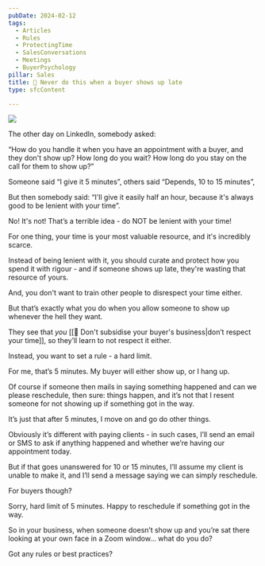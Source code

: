 ```yaml
---
pubDate: 2024-02-12
tags:
  - Articles
  - Rules
  - ProtectingTime
  - SalesConversations
  - Meetings
  - BuyerPsychology
pillar: Sales
title: 📄 Never do this when a buyer shows up late
type: sfcContent

---
```


![](Media/SalesFlowCoach.app_Never-make-this-mistake-when-a-buyer-shows-up-late_MartinStellar.jpg)

The other day on LinkedIn, somebody asked: 

“How do you handle it when you have an appointment with a buyer, and they don't show up? How long do you wait? How long do you stay on the call for them to show up?”

Someone said “I give it 5 minutes”, others said “Depends, 10 to 15 minutes”,

But then somebody said: “I'll give it easily half an hour, because it's always good to be lenient with your time”.

No! It's not! That’s a terrible idea - do NOT be lenient with your time!

For one thing, your time is your most valuable resource, and it's incredibly scarce.

Instead of being lenient with it, you should curate and protect how you spend it with rigour - and if someone shows up late, they're wasting that resource of yours. 

And, you don't want to train other people to disrespect your time either.

But that’s exactly what you do when you allow someone to show up whenever the hell they want.

They see that *you* [[📄 Don't subsidise your buyer's business|don’t respect your time]], so they’ll learn to not respect it either.

Instead, you want to set a rule - a hard limit.

For me, that’s 5 minutes. My buyer will either show up, or I hang up.

Of course if someone then mails in saying something happened and can we please reschedule, then sure: things happen, and it’s not that I resent someone for not showing up if something got in the way.

It’s just that after 5 minutes, I move on and go do other things.

Obviously it’s different with paying clients - in such cases, I’ll send an email or SMS to ask if anything happened and whether we’re having our appointment today.

But if that goes unanswered for 10 or 15 minutes, I’ll assume my client is unable to make it, and I’ll send a message saying we can simply reschedule.

For buyers though?

Sorry, hard limit of 5 minutes. Happy to reschedule if something got in the way.

So in your business, when someone doesn’t show up and you’re sat there looking at your own face in a Zoom window... what do you do?

Got any rules or best practices?
